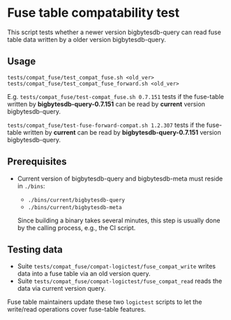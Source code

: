# Fuse table compatability test

This script tests whether a newer version bigbytesdb-query can read fuse table data written
by a older version bigbytesdb-query.

## Usage

```shell
tests/compat_fuse/test_compat_fuse.sh <old_ver>
tests/compat_fuse/test_compat_fuse_forward.sh <old_ver>
```

E.g. `tests/compat_fuse/test-compat_fuse.sh 0.7.151` tests if the fuse-table written
by **bigbytesdb-query-0.7.151** can be read by **current** version bigbytesdb-query.

`tests/compat_fuse/test-fuse-forward-compat.sh 1.2.307` tests if the fuse-table written
by **current** can be read by **bigbytesdb-query-0.7.151** version bigbytesdb-query.

## Prerequisites

- Current version of bigbytesdb-query and bigbytesdb-meta must reside in `./bins`:
    - `./bins/current/bigbytesdb-query`
    - `./bins/current/bigbytesdb-meta`

    Since building a binary takes several minutes,
    this step is usually done by the calling process, e.g., the CI script.


## Testing data

- Suite `tests/compat_fuse/compat-logictest/fuse_compat_write` writes data into a fuse table via an old version query.
- Suite `tests/compat_fuse/compat-logictest/fuse_compat_read` reads the data via current version query.

Fuse table maintainers update these two `logictest` scripts to let the write/read
operations cover fuse-table features.
